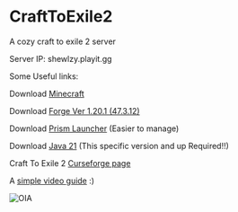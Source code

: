 # CraftToExile2
A cozy craft to exile 2 server

  
Server IP: shewlzy.playit.gg
  

Some Useful links:

Download [Minecraft](https://www.minecraft.net/en-us/download)

Download [Forge Ver 1.20.1 (47.3.12)](https://maven.minecraftforge.net/net/minecraftforge/forge/1.20.1-47.3.12/forge-1.20.1-47.3.12-installer.jar)

Download [Prism Launcher](https://prismlauncher.org/download/windows/) (Easier to manage)

Download [Java 21](https://download.oracle.com/java/23/latest/jdk-23_windows-x64_bin.exe) (This specific version and up Required!!)

Craft To Exile 2 [Curseforge page](https://www.curseforge.com/minecraft/modpacks/craft-to-exile-2/files/5982020)

A [simple video guide](https://www.youtube.com/watch?v=MY1k1poyYnE&t=1124s) :)

![OIA](https://assets.coingecko.com/coins/images/50761/large/1c46f0bf-021a-4528-9ef3-823ad6c6b8b6.jpeg?1729049951)

